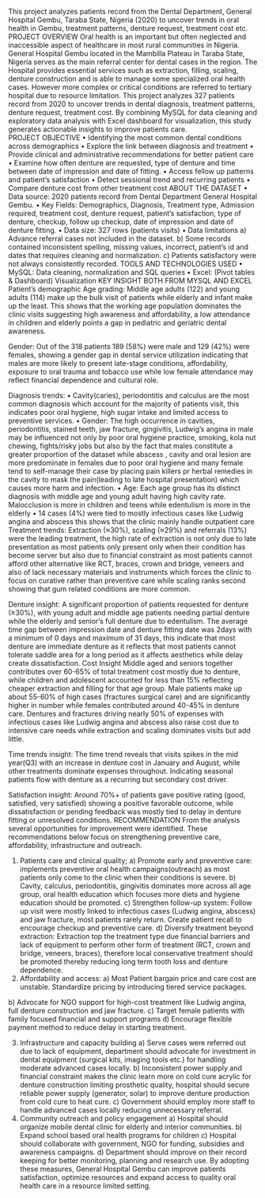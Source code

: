 This project analyzes patients record from the Dental Department, General Hospital Gembu, Taraba State, Nigeria (2020) to uncover trends in oral health in Gembu, treatment patterns, denture request, treatment cost etc.
PROJECT OVERVIEW
Oral health is an important but often neglected and inaccessible aspect of healthcare in most rural communities in Nigeria. General Hospital Gembu located in the Mambilla Plateau in Taraba State, Nigeria serves as the main referral center for dental cases in the region. The Hospital provides essential services such as extraction, filling, scaling, denture construction and is able to manage some specialized oral health cases. However more complex or critical conditions are referred to tertiary hospital due to resource limitation. This project analyzes 327 patients record from 2020 to uncover trends in dental diagnosis, treatment patterns, denture request, treatment cost. By combining MySQL for data cleaning and exploratory data analysis with Excel dashboard for visualization, this study generates actionable insights to improve patients care.  
PROJECT OBJECTIVE
•	Identifying the most common dental conditions across demographics
•	Explore the link between diagnosis and treatment 
•	Provide clinical and administrative recommendations for better patient care
•	Examine how often denture are requested, type of denture and time between date of impression and date of fitting.
•	Access fellow up patterns and patient’s satisfaction
•	Detect sessional trend and recurring patients
•	Compare denture cost from other treatment cost
ABOUT THE DATASET
•	Data source: 2020 patients record from Dental Department General Hospital Gembu.
•	Key Fields: Demographics, Diagnosis, Treatment type, Admission required, treatment cost, denture request, patient’s satisfaction, type of denture, checkup, follow up checkup, date of impression and date of denture fitting.
•	Data size: 327 rows (patients visits)
•	Data limitations
a)	Advance referral cases not included in the dataset.
b)	Some records contained inconsistent spelling, missing values, incorrect, patient’s id and dates that requires cleaning and normalization.
c)	Patients satisfactory were not always consistently recorded.
TOOLS AND TECHNOLOGIES USED
•	MySQL: Data cleaning, normalization and SQL queries
•	Excel: (Pivot tables & Dashboard) Visualization
KEY INSIGHT BOTH FROM MYSQL AND EXCEL
Patient’s demographic
Age grading: Middle age adults (122) and young adults (114) make up the bulk visit of patients while elderly and infant make up the least. This shows that the working age population dominates the clinic visits suggesting high awareness and affordability, a low attendance in children and elderly points a gap in pediatric and geriatric dental awareness. 

Gender: Out of the 318 patients 189 (58%) were male and 129 (42%) were females, showing a gender gap in dental service utilization indicating that males are more likely to present late-stage conditions, affordability, exposure to oral trauma and tobacco use while low female attendance may reflect financial dependence and cultural role.

Diagnosis trends: 
•	Cavity(caries), periodontitis and calculus are the most common diagnosis which account for the majority of patients visit, this indicates poor oral hygiene, high sugar intake and limited access to preventive services.
•	Gender: The high occurrence in cavities, periodontitis, stained teeth, jaw fracture, gingivitis, Ludwig’s angina in male may be influenced not only by poor oral hygiene practice, smoking, kola nut chewing, fights/risky jobs but also by the fact that males constitute a greater proportion of the dataset while abscess , cavity and oral lesion are more predominate in females due to poor oral hygiene and many female tend to self-manage their case by placing pain killers pr herbal remedies in the cavity to mask the pain(leading to late hospital presentation) which causes more harm and infection.
•	Age: Each age group has its distinct diagnosis with middle age and young adult having high cavity rate. Malocclusion is more in children and teens while edentulism is more in the elderly
•	14 cases (4%) were tied to mostly infectious cases like Ludwig angina and abscess this shows that the clinic mainly handle outpatient care 
Treatment trends: 
Extraction (≈30%), scaling (≈29%) and referrals (13%) were the leading treatment, the high rate of extraction is not only due to late presentation as most patients only present only when their condition has become server but also due to financial constraint as most patients cannot afford other alternative like RCT, braces, crown and bridge, veneers  and also of lack necessary materials and instruments which forces the clinic to focus on curative rather than preventive care while scaling ranks second showing that gum related conditions are more common.

Denture insight:
A significant proportion of patients requested for denture (≥30%), with young adult and middle age patients needing partial denture while the elderly and senior’s full denture due to edentulism. The average time gap between impression date and denture fitting date was 2days with a minimum of 0 days and maximum of 31 days, this indicate that most denture are immediate denture as it reflects that most patients cannot tolerate saddle area for a long period as it affects aesthetics while delay create dissatisfaction.
Cost Insight
Middle aged and seniors together contributes over 60-65% of total treatment cost mostly due to denture, while children and adolescent accounted for less than 15% reflecting cheaper extraction and filling for that age group. Male patients make up about 55-60% of high cases (fractures surgical care) and are significantly higher in number while females contributed around 40-45% in denture care. Dentures and fractures driving nearly 50% of expenses with infectious cases like Ludwig angina and abscess also raise cost due to intensive care needs while extraction and scaling dominates visits but add little.

Time trends insight: The time trend reveals that visits spikes in the mid year(Q3) with an increase in denture cost in January and August, while other treatments dominate expenses throughout.  Indicating seasonal patients flow with denture as a recurring but secondary cost driver.

Satisfaction insight: Around 70%+ of patients gave positive rating (good, satisfied, very satisfied) showing a positive favorable outcome, while dissatisfaction or pending feedback was mostly tied to delay in denture fitting or unresolved conditions.
RECOMMENDATION
From the analysis several opportunities for improvement were identified. These recommendations below focus on strengthening preventive care, affordability, infrastructure and outreach.
1.	Patients care and clinical quality;
a)	Promote early and preventive care: implements preventive oral health campaigns(outreach) as most patients only come to the clinic when their conditions is severe.
b)	Cavity, calculus, periodontitis, gingivitis dominates more across all age group, oral health education which focuses more diets and hygiene education should be promoted.
c)	Strengthen follow-up system: Follow up visit were mostly linked to infectious cases (Ludwig angina, abscess) and jaw fracture, most patients rarely return. Create patient recall to encourage checkup and preventive care.
d)	Diversify treatment beyond extraction: Extraction top the treatment type due financial barriers and lack of equipment to perform other form of treatment (RCT, crown and bridge, veneers, braces), therefore local conservative treatment should be promoted thereby reducing long term tooth loss and denture dependence.
2.	Affordability and access:
a)	Most Patient bargain price and care cost are unstable. Standardize pricing by introducing tiered service packages.

b)	Advocate for NGO support for high-cost treatment like Ludwig angina, full denture construction and jaw fracture.
c)	Target female patients with family focused financial and support programs
d)	Encourage flexible payment method to reduce delay in starting treatment.

3.	Infrastructure and capacity building
a)	Serve cases were referred out due to lack of equipment, department should advocate for investment in dental equipment (surgical kits, imaging tools etc.) for handling moderate advanced cases locally. 
b)	Inconsistent power supply and financial constraint makes the clinic learn more on cold cure acrylic for denture construction limiting prosthetic quality, hospital should secure reliable power supply (generator, solar) to improve denture production from cold cure to heat cure.
c)	Government should employ more staff to handle advanced cases locally reducing unnecessary referral.
4.	Community outreach and policy engagement
a)	Hospital should organize mobile dental clinic for elderly and interior communities.
b)	Expand school based oral health programs for children 
c)	Hospital should collaborate with government, NGO for funding, subsidies and awareness campaigns.
d)	Department should improve on their record keeping for better monitoring, planning and research use.
By adopting these measures, General Hospital Gembu can improve patients satisfaction, optimize resources and expand access to quality oral health care in a resource limited setting.
